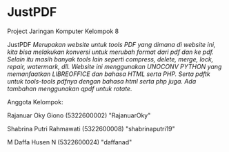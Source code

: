 # JustPDF
Project Jaringan Komputer Kelompok 8

JustPDF
*Merupakan website untuk tools PDF yang dimana di website ini, kita bisa melakukan konversi untuk merubah format dari pdf dan ke pdf. Selain itu masih banyak tools lain seperti compress, delete, merge, lock, repair, watermark, dll.
Website ini menggunakan UNOCONV PYTHON yang memanfaatkan LIBREOFFICE dan bahasa HTML serta PHP.
Serta pdftk untuk tools-tools pdfnya dengan bahasa html serta php juga. Ada tambahan menggunakan qpdf untuk rotate.*

Anggota Kelompok:

Rajanuar Oky Giono (5322600002) "RajanuarOky"

Shabrina Putri Rahmawati (5322600008) "shabrinaputri19"

M Daffa Husen N (5322600024) "daffanad"
